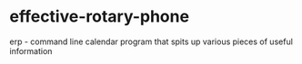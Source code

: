 # effective-rotary-phone
erp - command line calendar program that spits up various pieces of useful information
